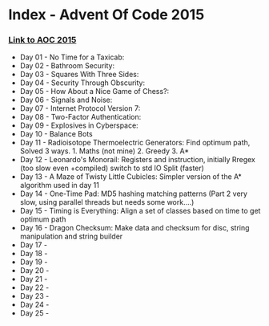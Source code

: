 # __Index__ - Advent Of Code 2015 
### [Link to AOC 2015](https://adventofcode.com/2015/)

* Day 01 - No Time for a Taxicab: 
* Day 02 - Bathroom Security: 
* Day 03 - Squares With Three Sides:
* Day 04 - Security Through Obscurity:
* Day 05 - How About a Nice Game of Chess?:
* Day 06 - Signals and Noise:
* Day 07 - Internet Protocol Version 7:
* Day 08 - Two-Factor Authentication:
* Day 09 - Explosives in Cyberspace:
* Day 10 - Balance Bots
* Day 11 - Radioisotope Thermoelectric Generators: Find optimum path, Solved 3 ways. 1. Maths (not mine) 2. Greedy 3. A*
* Day 12 - Leonardo's Monorail: Registers and instruction, initially Rregex (too slow even +compiled) switch to std IO Split (faster)
* Day 13 - A Maze of Twisty Little Cubicles: Simpler version of the A* algorithm used in day 11
* Day 14 - One-Time Pad: MD5 hashing matching patterns (Part 2 very slow, using parallel threads but needs some work....)
* Day 15 - Timing is Everything: Align a set of classes based on time to get optimum path
* Day 16 - Dragon Checksum: Make data and checksum for disc, string manipulation and string builder
* Day 17 - 
* Day 18 - 
* Day 19 - 
* Day 20 - 
* Day 21 - 
* Day 22 - 
* Day 23 - 
* Day 24 - 
* Day 25 - 